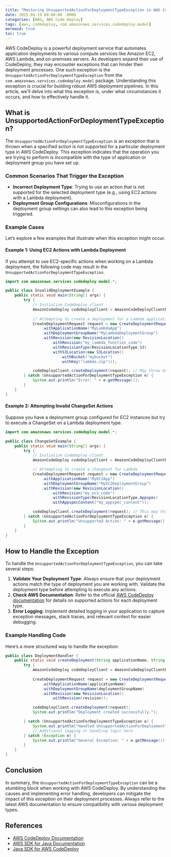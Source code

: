 ```yaml
---
title: "Mastering UnsupportedActionForDeploymentTypeException in AWS CodeDeploy"
date: 2025-04-19 09:00:00 -0000
categories: [AWS, AWS Code Deploy]
tags: [aws, codedeploy, com.amazonaws.services.codedeploy.model]
mermaid: true
toc: true
---
```



AWS CodeDeploy is a powerful deployment service that automates application deployments to various compute services like Amazon EC2, AWS Lambda, and on-premises servers. As developers expand their use of CodeDeploy, they may encounter exceptions that can hinder their deployment processes. One such exception is the `UnsupportedActionForDeploymentTypeException` from the `com.amazonaws.services.codedeploy.model` package. Understanding this exception is crucial for building robust AWS deployment pipelines. In this article, we'll delve into what this exception is, under what circumstances it occurs, and how to effectively handle it.

## What is UnsupportedActionForDeploymentTypeException?

The `UnsupportedActionForDeploymentTypeException` is an exception that is thrown when a specified action is not supported for a particular deployment type in AWS CodeDeploy. This exception indicates that the operation you are trying to perform is incompatible with the type of application or deployment group you have set up.

### Common Scenarios That Trigger the Exception

- **Incorrect Deployment Type**: Trying to use an action that is not supported for the selected deployment type (e.g., using EC2 actions with a Lambda deployment).
- **Deployment Group Configurations**: Misconfigurations in the deployment group settings can also lead to this exception being triggered.

### Example Cases

Let’s explore a few examples that illustrate when this exception might occur.

#### Example 1: Using EC2 Actions with Lambda Deployment

If you attempt to use EC2-specific actions when working on a Lambda deployment, the following code may result in the `UnsupportedActionForDeploymentTypeException`.

```java
import com.amazonaws.services.codedeploy.model.*;

public class InvalidDeploymentExample {
    public static void main(String[] args) {
        try {
            // Initialize CodeDeploy client
            AmazonCodeDeploy codeDeployClient = AmazonCodeDeployClientBuilder.defaultClient();
            
            // Attempting to create a deployment for a Lambda application
            CreateDeploymentRequest request = new CreateDeploymentRequest()
                .withApplicationName("MyLambdaApp")
                .withDeploymentGroupName("MyLambdaDeploymentGroup")
                .withRevision(new RevisionLocation()
                    .withRevision("my_lambda_function_code")
                    .withRevisionType(RevisionLocationType.S3)
                    .withS3Location(new S3Location()
                        .withBucket("mybucket")
                        .withKey("lambda.zip")));

            codeDeployClient.createDeployment(request); // May throw UnsupportedActionForDeploymentTypeException
        } catch (UnsupportedActionForDeploymentTypeException e) {
            System.out.println("Error: " + e.getMessage());
        }
    }
}
```

#### Example 2: Attempting Invalid ChangeSet Actions

Suppose you have a deployment group configured for EC2 instances but try to execute a ChangeSet on a Lambda deployment type.

```java
import com.amazonaws.services.codedeploy.model.*;

public class ChangeSetExample {
    public static void main(String[] args) {
        try {
            // Initialize CodeDeploy client
            AmazonCodeDeploy codeDeployClient = AmazonCodeDeployClientBuilder.defaultClient();

            // Attempting to create a changeset for Lambda
            CreateDeploymentRequest request = new CreateDeploymentRequest()
                .withApplicationName("MyEC2App")
                .withDeploymentGroupName("MyEC2DeploymentGroup")
                .withRevision(new RevisionLocation()
                    .withRevision("my_ec2_code")
                    .withRevisionType(RevisionLocationType.Appspec)
                    .withAppspecContent("my_appspec_content"));

            codeDeployClient.createDeployment(request); // This may throw the exception
        } catch (UnsupportedActionForDeploymentTypeException e) {
            System.out.println("Unsupported Action: " + e.getMessage());
        }
    }
}
```

## How to Handle the Exception

To handle the `UnsupportedActionForDeploymentTypeException`, you can take several steps:

1. **Validate Your Deployment Type**: Always ensure that your deployment actions match the type of deployment you are working with. Validate the deployment type before attempting to execute any actions.
2. **Check AWS Documentation**: Refer to the official [AWS CodeDeploy documentation](https://docs.aws.amazon.com/codedeploy/latest/userguide/welcome.html) for details on supported actions for each deployment type.
3. **Error Logging**: Implement detailed logging in your application to capture exception messages, stack traces, and relevant context for easier debugging.

### Example Handling Code

Here’s a more structured way to handle the exception:

```java
public class DeploymentHandler {
    public static void createDeployment(String applicationName, String deploymentGroupName, String revision) {
        try {
            AmazonCodeDeploy codeDeployClient = AmazonCodeDeployClientBuilder.defaultClient();
            
            CreateDeploymentRequest request = new CreateDeploymentRequest()
                .withApplicationName(applicationName)
                .withDeploymentGroupName(deploymentGroupName)
                .withRevision(new RevisionLocation()
                    .withRevision(revision));

            codeDeployClient.createDeployment(request);
            System.out.println("Deployment created successfully.");

        } catch (UnsupportedActionForDeploymentTypeException e) {
            System.out.println("Handled UnsupportedActionForDeploymentTypeException: " + e.getMessage());
            // Additional logging or handling logic here
        } catch (Exception e) {
            System.out.println("General Exception: " + e.getMessage());
        }
    }
}
```

## Conclusion

In summary, the `UnsupportedActionForDeploymentTypeException` can be a stumbling block when working with AWS CodeDeploy. By understanding the causes and implementing error handling, developers can mitigate the impact of this exception on their deployment processes. Always refer to the latest AWS documentation to ensure compatibility with various deployment types.

## References

- [AWS CodeDeploy Documentation](https://docs.aws.amazon.com/codedeploy/latest/userguide/welcome.html)
- [AWS SDK for Java Documentation](https://docs.aws.amazon.com/sdk-for-java/latest/developer-guide/home.html)
- [Java SDK for AWS CodeDeploy](https://docs.aws.amazon.com/sdk-for-java/v1/developer-guide/examples-codedeploy.html)